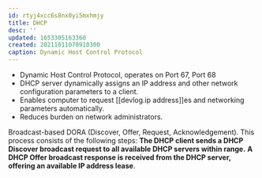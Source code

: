 ```yaml
---
id: rtyj4xcc6s8nx0yi5mxhmjy
title: DHCP
desc: ''
updated: 1653305163360
created: 20211011070910300
caption: Dynamic Host Control Protocol
---
```


- Dynamic Host Control Protocol, operates on Port 67, Port 68
- DHCP server dynamically assigns an IP address and other network configuration parameters to a client.
- Enables computer to request [[devlog.ip address]]es and networking parameters automatically.
- Reduces burden on network administrators.

Broadcast-based DORA (Discover, Offer, Request, Acknowledgement). This process consists of the following steps: **The DHCP client sends a DHCP Discover broadcast request to all available DHCP servers within range.** **A DHCP Offer broadcast response is received from the DHCP server, offering an available IP address lease**.